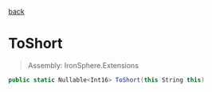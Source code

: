 ﻿

[back](/IronSphere.Extensions/StringCastingExtension)

# ToShort

> Assembly: IronSphere.Extensions

```csharp
public static Nullable<Int16> ToShort(this String this)
```



 